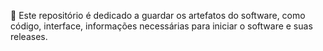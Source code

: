 🤖 Este repositório é dedicado a guardar os artefatos do software, como código, interface, informações necessárias para iniciar o software e suas releases.
